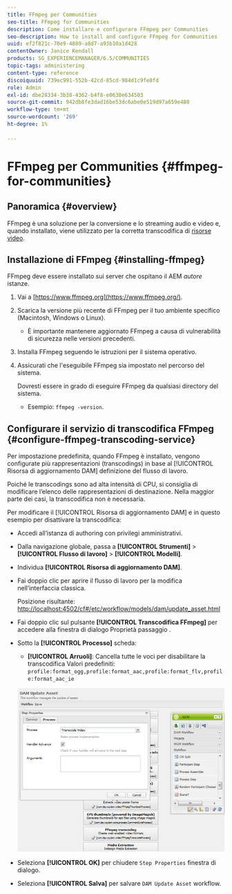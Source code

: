 ```yaml
---
title: FFmpeg per Communities
seo-title: FFmpeg for Communities
description: Come installare e configurare FFmpeg per Communities
seo-description: How to install and configure FFmpeg for Communities
uuid: ef2f821c-70e9-4889-a8d7-a93b10a1d428
contentOwner: Janice Kendall
products: SG_EXPERIENCEMANAGER/6.5/COMMUNITIES
topic-tags: administering
content-type: reference
discoiquuid: 739ec991-552b-42cd-85cd-984d1c9fe8fd
role: Admin
exl-id: dbe28334-3b38-4362-b4f8-e0630e634503
source-git-commit: 942db8fe3dad16be53dc6abe0e519d97a659e480
workflow-type: tm+mt
source-wordcount: '269'
ht-degree: 1%

---
```


# FFmpeg per Communities {#ffmpeg-for-communities}

## Panoramica {#overview}

FFmpeg è una soluzione per la conversione e lo streaming audio e video e, quando installato, viene utilizzato per la corretta transcodifica di [risorse video](../../help/sites-authoring/default-components-foundation.md#video).

## Installazione di FFmpeg {#installing-ffmpeg}

FFmpeg deve essere installato sui server che ospitano il AEM *autore* istanze.

1. Vai a [https://www.ffmpeg.org](https://www.ffmpeg.org/).
1. Scarica la versione più recente di FFmpeg per il tuo ambiente specifico (Macintosh, Windows o Linux).

   * È importante mantenere aggiornato FFmpeg a causa di vulnerabilità di sicurezza nelle versioni precedenti.

1. Installa FFmpeg seguendo le istruzioni per il sistema operativo.

1. Assicurati che l&#39;eseguibile FFmpeg sia impostato nel percorso del sistema.

   Dovresti essere in grado di eseguire FFmpeg da qualsiasi directory del sistema.

   * Esempio: `ffmpeg -version`.

## Configurare il servizio di transcodifica FFmpeg {#configure-ffmpeg-transcoding-service}

Per impostazione predefinita, quando FFmpeg è installato, vengono configurate più rappresentazioni (transcodings) in base al [!UICONTROL Risorsa di aggiornamento DAM] definizione del flusso di lavoro.

Poiché le transcodings sono ad alta intensità di CPU, si consiglia di modificare l’elenco delle rappresentazioni di destinazione. Nella maggior parte dei casi, la transcodifica non è necessaria.

Per modificare il [!UICONTROL Risorsa di aggiornamento DAM] e in questo esempio per disattivare la transcodifica:

* Accedi all’istanza di authoring con privilegi amministrativi.
* Dalla navigazione globale, passa a **[!UICONTROL Strumenti]** > **[!UICONTROL Flusso di lavoro]** > **[!UICONTROL Modelli]**.
* Individua **[!UICONTROL Risorsa di aggiornamento DAM]**.
* Fai doppio clic per aprire il flusso di lavoro per la modifica nell’interfaccia classica.

   Posizione risultante: [http://localhost:4502/cf#/etc/workflow/models/dam/update_asset.html](http://localhost:4502/cf#/etc/workflow/models/dam/update_asset.html)

* Fai doppio clic sul pulsante **[!UICONTROL Transcodifica FFmpeg]** per accedere alla finestra di dialogo Proprietà passaggio .
* Sotto la **[!UICONTROL Processo]** scheda:

   * **[!UICONTROL Arruoli]**: Cancella tutte le voci per disabilitare la transcodifica Valori predefiniti: `profile:format_ogg,profile:format_aac,profile:format_flv,profile:format_aac_ie`

   ![configure-ffmpeg](assets/configure-ffmpeg.png)

* Seleziona **[!UICONTROL OK]** per chiudere `Step Properties` finestra di dialogo.

* Seleziona **[!UICONTROL Salva]** per salvare `DAM Update Asset` workflow.
